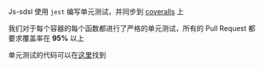 Js-sdsl 使用 `jest` 编写单元测试，并同步到 [coveralls](https://coveralls.io/github/js-sdsl/js-sdsl) 上

我们对于每个容器的每个函数都进行了严格的单元测试，所有的 Pull Request 都要求覆盖率在 **95%** 以上

单元测试的代码可以在[这里](https://github.com/js-sdsl/js-sdsl/tree/main/test)找到
